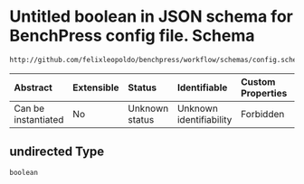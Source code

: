 # Untitled boolean in JSON schema for BenchPress config file. Schema

```txt
http://github.com/felixleopoldo/benchpress/workflow/schemas/config.schema.json#/definitions/bnlearn_gs/properties/undirected
```



| Abstract            | Extensible | Status         | Identifiable            | Custom Properties | Additional Properties | Access Restrictions | Defined In                                                       |
| :------------------ | :--------- | :------------- | :---------------------- | :---------------- | :-------------------- | :------------------ | :--------------------------------------------------------------- |
| Can be instantiated | No         | Unknown status | Unknown identifiability | Forbidden         | Allowed               | none                | [config.schema.json*](config.schema.json "open original schema") |

## undirected Type

`boolean`
